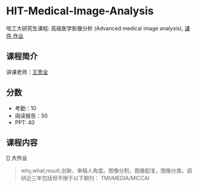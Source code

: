 # HIT-Medical-Image-Analysis
哈工大研究生课程: 高级医学影像分析 (Advanced medical image analysis), [课件](./slides),[作业](./homework)

## 课程简介

讲课老师：[王宽全](http://homepage.hit.edu.cn/wangkuanquan?lang=zh)

## 分数
- 考勤：10
- 阅读报告：50
- PPT: 40

## 课程内容
[] 大作业

> why,what,result,创新，审稿人角度。图像分割，图像配准，图像分类。调研近三年包括但不限于以下期刊：
> TMI/MEDIA/MICCAI